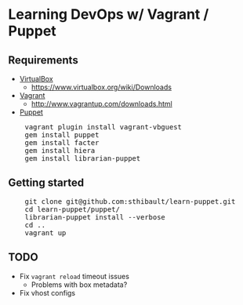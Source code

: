 Learning DevOps w/ Vagrant / Puppet
=====================================

Requirements
---------------

* [VirtualBox](https://www.virtualbox.org/)
    * <https://www.virtualbox.org/wiki/Downloads>
* [Vagrant](http://www.vagrantup.com/)
    * <http://www.vagrantup.com/downloads.html>
* [Puppet](http://puppetlabs.com/)

<pre>
    vagrant plugin install vagrant-vbguest
    gem install puppet
    gem install facter
    gem install hiera
    gem install librarian-puppet
</pre>

Getting started
------------------

<pre>
    git clone git@github.com:sthibault/learn-puppet.git
    cd learn-puppet/puppet/
    librarian-puppet install --verbose
    cd ..
    vagrant up
</pre>

TODO
------

* Fix <code>vagrant reload</code> timeout issues
    * Problems with box metadata?
* Fix vhost configs

